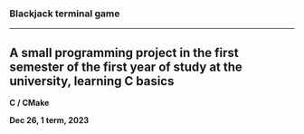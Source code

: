 ### Blackjack terminal game
---
A small programming project in the first semester of the first year of study at the university, learning C basics
---

**C / CMake**

**Dec 26, 1 term, 2023**

